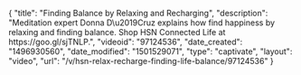 {
    "title": "Finding Balance by Relaxing and Recharging",
    "description": "Meditation expert Donna D\u2019Cruz explains how find happiness by relaxing and finding balance. Shop HSN Connected Life at https:\/\/goo.gl\/sjTNLP.",
    "videoid": "97124536",
    "date_created": "1496930560",
    "date_modified": "1501529071",
    "type": "captivate",
    "layout": "video",
    "url": "\/v\/hsn-relax-recharge-finding-life-balance\/97124536"
}